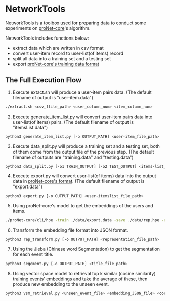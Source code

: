 # NetworkTools

NetworkTools is a toolbox used for preparing data to conduct some experiments on [proNet-core](https://github.com/cnclabs/proNet-core)'s algorithm.

NetworkTools includes functions below:
- extract data which are written in csv format
- convert user-item record to user-list(of items) record
- split all data into a training set and a testing set
- export [proNet-core's training data format](https://github.com/cnclabs/proNet-core#task)

## The Full Execution Flow
1. Execute extact.sh will produce a user-item pairs data.
(The default filename of output is "user-item.data")
```bash
./extract.sh <csv_flile_path> <user_column_num> <item_column_num>
```
2. Execute generate_item_list.py will convert user-item pairs data into user-list(of items) pairs.
(The default filename of output is "itemsList.data")
```bash
python3 generate_item_list.py [-o OUTPUT_PATH] <user-item_file_path>
```
3. Execute data_split.py will produce a training set and a testing set, both of them come from the output file of the previous step. 
(The default filename of outputs are "training.data" and "testing.data")
```bash
python3 data_split.py [-o1 TRAIN_OUTPUT] [-o2 TEST_OUTPUT] <items-list_file_path>
```
4. Execute export.py will convert user-list(of items) data into the output data in [proNet-core's format](https://github.com/cnclabs/proNet-core#task).
(The default filename of output is "export.data")
```bash
python3 export.py [-o OUTPUT_PATH] <user-itemslist_file_path>
```
5. Using proNet-core's model to get the embeddings of the users and items.
```bash
./proNet-core/cli/hpe -train ./data/export.data -save ./data/rep.hpe -undirected 1 -dimensions 128 -reg 0.01 -sample_times 5 -walk_steps 5 -negative_samples 5 -alpha 0.025 -threads 4
```
6. Transform the embedding file format into JSON format.
```bash
python3 rep_transform.py [-o OUTPUT_PATH] <representation_file_path>
```
7. Using the Jieba (Chinese word Segmentation) to get the segmentation for each event title.
```bash
python3 segement.py [-o OUTPUT_PATH] <title_file_path>
```
8. Using vector space model to retrieval top k similar (cosine similarity) training events' embeddings and take the average of these, then produce new embedding to the unseen event.
```bash
python3 vsm_retrieval.py <unseen_event_file> <embedding_JSON_file> <corpus_json_file>(title's segemntation)
```
